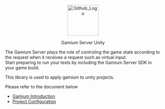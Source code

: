 <p align="center">
<img src="https://s3.ap-northeast-2.amazonaws.com/storage.dogutech.io/dogu/logo/dogu-gamium-logo.png" width="100px" height="100px" title="Github_Logo"/>
</p>
<p align="center">
Gamium Server Unity
</p>

The Gamium Server plays the role of controling the game state according to the request when it receives a request such as virtual input.  
Start preparing to run your tests by including the Gamium Server SDK in your game build.

This library is used to apply gamium to unity projects.

Please refer to the document below

- [Gamium Introduction](https://docs.dogutech.io/gamium/introduction)
- [Project Configuration](https://docs.dogutech.io/gamium/gamium-server/unity/project-configuration)
